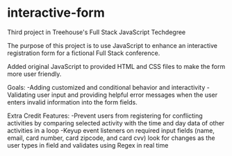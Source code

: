 # interactive-form
Third project in Treehouse's Full Stack JavaScript Techdegree

The purpose of this project is to use JavaScript to enhance an interactive registration form for a fictional Full Stack conference.

Added original JavaScript to provided HTML and CSS files to make the form more user friendly.


Goals:
-Adding customized and conditional behavior and interactivity
-Validating user input and providing helpful error messages when the user enters invalid information into the form fields.

Extra Credit Features:
-Prevent users from registering for conflicting activities by comparing selected activity with the time and day data of other activities in a loop
-Keyup event listeners on required input fields (name, email, card number, card zipcode, and card cvv) look for changes as the user types in field and validates using Regex in real time